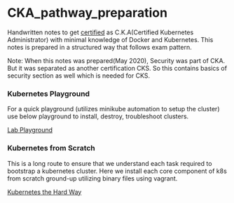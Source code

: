 # CKA_pathway_preparation
Handwritten notes to get [certified](https://github.com/coolguy0704/CKA_pathway_preparation/blob/main/CKA_Certificate.pdf "certified") as C.K.A(Certified Kubernetes Administrator) with minimal knowledge of Docker and Kubernetes. This notes is prepared in a structured way that follows exam pattern.

Note: When this notes was prepared(May 2020), Security was part of CKA. But it was separated as another certification CKS. So this contains basics of security section as well which is needed for CKS.

### Kubernetes Playground
For a quick playground (utilizes minikube automation to setup the cluster) use below playground to install, destroy, troubleshoot clusters.

[Lab Playground](https://labs.play-with-k8s.com/ "Lab Playground")

### Kubernetes from Scratch
This is a long route to ensure that we understand each task required to bootstrap a kubernetes cluster. Here we install each core component of k8s from scratch ground-up utilizing binary files using vagrant.

[Kubernetes the Hard Way](https://github.com/coolguy0704/kubernetes-the-hard-way "Kubernetes the Hard Way")

